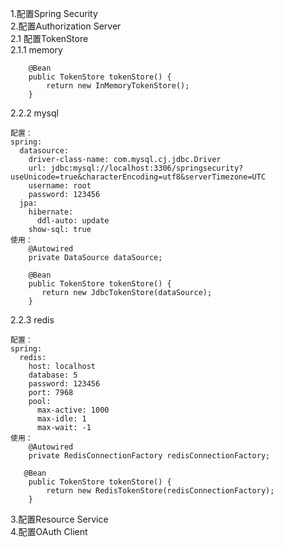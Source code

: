 1.配置Spring Security<br/>
2.配置Authorization Server<br/>
    2.1 配置TokenStore<br/>
2.1.1 memory
~~~
    @Bean
    public TokenStore tokenStore() {
        return new InMemoryTokenStore();
    }
~~~
2.2.2 mysql
~~~
配置：
spring:
  datasource:
    driver-class-name: com.mysql.cj.jdbc.Driver
    url: jdbc:mysql://localhost:3306/springsecurity?useUnicode=true&characterEncoding=utf8&serverTimezone=UTC
    username: root
    password: 123456
  jpa:
    hibernate:
      ddl-auto: update
    show-sql: true
使用：
    @Autowired
    private DataSource dataSource;
    
    @Bean
    public TokenStore tokenStore() {
       return new JdbcTokenStore(dataSource);
    }

~~~
2.2.3 redis
~~~
配置：
spring:
  redis:
    host: localhost
    database: 5
    password: 123456
    port: 7968
    pool:
      max-active: 1000
      max-idle: 1
      max-wait: -1
使用：
    @Autowired
    private RedisConnectionFactory redisConnectionFactory;
  
   @Bean
    public TokenStore tokenStore() {
        return new RedisTokenStore(redisConnectionFactory);
    }
~~~

3.配置Resource Service<br/>
4.配置OAuth Client<br/>
